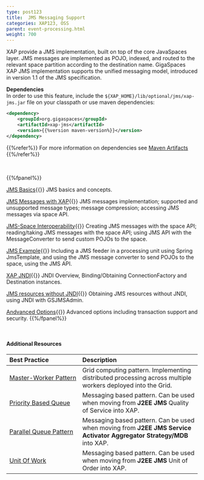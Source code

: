 ```yaml
---
type: post123
title:  JMS Messaging Support
categories: XAP123, OSS
parent: event-processing.html
weight: 700
---
```



XAP provide a JMS implementation, built on top of the core JavaSpaces layer. JMS messages are implemented as POJO, indexed, and routed to the relevant space partition according to the destination name. GigaSpaces XAP JMS implementation supports the unified messaging model, introduced in version 1.1 of the JMS specification.

**Dependencies**<br>
In order to use this feature, include the `${XAP_HOME}/lib/optional/jms/xap-jms.jar` file on your classpath or use maven dependencies:

```xml
<dependency>
    <groupId>org.gigaspaces</groupId>
    <artifactId>xap-jms</artifactId>
    <version>{{%version maven-version%}}</version>
</dependency>
```
{{%refer%}}
For more information on dependencies see [Maven Artifacts](../started/maven-artifacts.html)
{{%/refer%}} 

<br>


{{%fpanel%}}

[JMS Basics](./jms-api-basic-usage.html){{<wbr>}}
JMS basics and concepts.

[JMS Messages with XAP](./jms-messages-in-gigaspaces.html){{<wbr>}}
JMS messages implementation; supported and unsupported message types; message compression; accessing JMS messages via space API.

[JMS-Space Interoperability](./jms-space-interoperability.html){{<wbr>}}
Creating JMS messages with the space API; reading/taking JMS messages with the space API; using JMS API with the MessageConverter to send custom POJOs to the space.

[JMS Example](./jms-with-openspaces-example.html){{<wbr>}}
Including a JMS feeder in a processing unit using Spring JmsTemplate, and using the JMS message converter to send POJOs to the space, using the JMS API.

[XAP JNDI](./jms-with-gigaspaces-jndi.html){{<wbr>}}
JNDI Overview, Binding/Obtaining ConnectionFactory and Destination instances.

[JMS resources without JNDI](./jms-with-gsjmsadmin.html){{<wbr>}}
Obtaining JMS resources without JNDI, using JNDI with GSJMSAdmin.

[Andvanced Options](./jms-advanced.html){{<wbr>}}
Advanced options including transaction support and security.
{{%/fpanel%}}

<br>


#### Additional Resources


| Best Practice | Description|
|:--------------|:-----------|
|[<nobr>Master-Worker Pattern</nobr>](/sbp/master-worker-pattern.html)| Grid computing pattern. Implementing distributed processing across multiple workers deployed into the Grid. |
|[Priority Based Queue](/sbp/priority-based-queue.html)|Messaging based pattern. Can be used when moving from **J2EE JMS** Quality of Service into XAP.|
|[Parallel Queue Pattern](/sbp/parallel-queue-pattern.html)|Messaging based pattern. Can be used when moving from **J2EE JMS Service Activator Aggregator Strategy/MDB** into XAP.|
|[Unit Of Work](/sbp/unit-of-work.html)|Messaging based pattern. Can be used when moving from **J2EE JMS** Unit of Order into XAP.|

